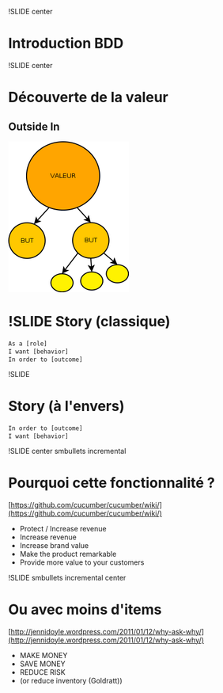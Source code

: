 !SLIDE center

Introduction BDD
================

!SLIDE center

Découverte de la valeur
=======================
Outside In
----------
![bdd_fractal_value_discovery.png](bdd_fractal_value_discovery.png)


!SLIDE
Story (classique)
=================

    As a [role]
    I want [behavior]
    In order to [outcome]

!SLIDE

Story (à l'envers)
==================

    In order to [outcome]
    I want [behavior]

!SLIDE center smbullets incremental

Pourquoi cette fonctionnalité ?
===============================
[https://github.com/cucumber/cucumber/wiki/](https://github.com/cucumber/cucumber/wiki/)

* Protect / Increase revenue
* Increase revenue
* Increase brand value
* Make the product remarkable
* Provide more value to your customers

!SLIDE smbullets incremental center

Ou avec moins d'items
=====================
[http://jennidoyle.wordpress.com/2011/01/12/why-ask-why/](http://jennidoyle.wordpress.com/2011/01/12/why-ask-why/)

* MAKE MONEY
* SAVE MONEY
* REDUCE RISK
* (or reduce inventory (Goldratt))